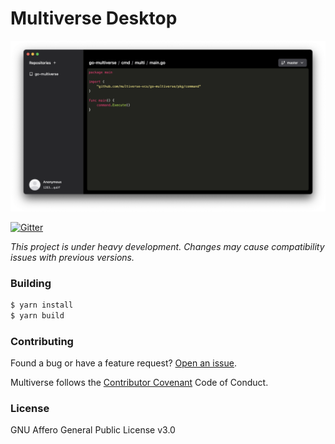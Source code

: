 # Multiverse Desktop

![preview](assets/preview.png)

[![Gitter](https://badges.gitter.im/multiverse-vcs/community.svg)](https://gitter.im/multiverse-vcs/community?utm_source=badge&utm_medium=badge&utm_campaign=pr-badge)

*This project is under heavy development. Changes may cause compatibility issues with previous versions.*

### Building

```bash
$ yarn install
$ yarn build
```

### Contributing

Found a bug or have a feature request? [Open an issue](https://github.com/multiverse-vcs/desktop/issues/new).

Multiverse follows the [Contributor Covenant](https://contributor-covenant.org/version/2/0/code_of_conduct/) Code of Conduct.

### License

GNU Affero General Public License v3.0
